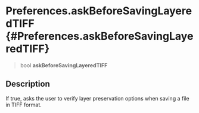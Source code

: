 Preferences.askBeforeSavingLayeredTIFF {#Preferences.askBeforeSavingLayeredTIFF}
======================================

> bool **askBeforeSavingLayeredTIFF**

Description
-----------

If true, asks the user to verify layer preservation options when saving
a file in TIFF format.

